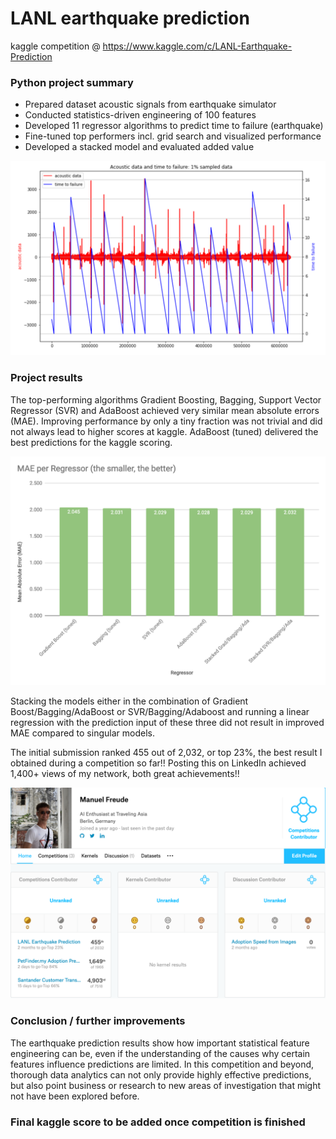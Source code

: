 # LANL earthquake prediction
kaggle competition @ https://www.kaggle.com/c/LANL-Earthquake-Prediction

### Python project summary

- Prepared dataset acoustic signals from earthquake simulator
- Conducted statistics-driven engineering of 100 features
- Developed 11 regressor algorithms to predict time to failure (earthquake)
- Fine-tuned top performers incl. grid search and visualized performance
- Developed a stacked model and evaluated added value

![sample_failure](https://github.com/manuelfreude/kaggleearthquake/blob/master/sample_failure.png)

### Project results

The top-performing algorithms Gradient Boosting, Bagging, Support Vector Regressor (SVR) and AdaBoost achieved very similar mean absolute errors (MAE). Improving performance by only a tiny fraction was not trivial and did not always lead to higher scores at kaggle. AdaBoost (tuned) delivered the best predictions for the kaggle scoring.

![Results](https://github.com/manuelfreude/kaggleearthquake/blob/master/earthquake_results.png)

Stacking the models either in the combination of Gradient Boost/Bagging/AdaBoost or SVR/Bagging/Adaboost and running a linear regression with the prediction input of these three did not result in improved MAE compared to singular models.

The initial submission ranked 455 out of 2,032, or top 23%, the best result I obtained during a competition so far!! Posting this on LinkedIn achieved 1,400+ views of my network, both great achievements!!


![kaggle_i](https://github.com/manuelfreude/kaggleearthquake/blob/master/kaggle_performance_earthquake.png)

### Conclusion / further improvements

The earthquake prediction results show how important statistical feature engineering can be, even if the understanding of the causes why certain features influence predictions are limited. In this competition and beyond, thorough data analytics can not only provide highly effective predictions, but also point business or research to new areas of investigation that might not have been explored before.

### Final kaggle score to be added once competition is finished
